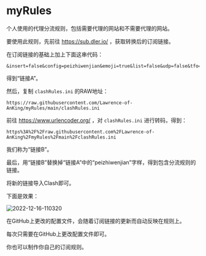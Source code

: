 # myRules

个人使用的代理分流规则，包括需要代理的网站和不需要代理的网站。

要使用此规则，先前往 <https://sub.dler.io/> ，获取转换后的订阅链接。

在订阅链接的基础上加上下面这串代码：

```Shell
&insert=false&config=peizhiwenjian&emoji=true&list=false&udp=false&tfo=false&scv=false&fdn=false&sort=false
```

得到“链接A”。

然后，复制 `clashRules.ini` 的RAW地址：

```Shell
https://raw.githubusercontent.com/Lawrence-of-AnKing/myRules/main/clashRules.ini
```

前往 <https://www.urlencoder.org/> ，对 `clashRules.ini` 进行转码，得到：

```Shell
https%3A%2F%2Fraw.githubusercontent.com%2FLawrence-of-AnKing%2FmyRules%2Fmain%2FclashRules.ini
```

我们称为“链接B”。

最后，用“链接B”替换掉“链接A”中的“peizhiwenjian”字样，得到包含分流规则的链接。

将新的链接导入Clash即可。

下面是效果：

![2022-12-16-110320](https://cdn.jsdelivr.net/gh/Lawrence-of-AnKing/ImgBank@main/MdImg/2022/12/2022-12-16-110320.png)

在GitHub上更改的配置文件，会随着订阅链接的更新而自动反映在规则上。

每次只需要在GitHub上更改配置文件即可。

你也可以制作你自己的订阅规则。
